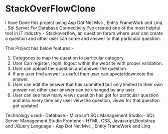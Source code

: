 # StackOverFlowClone
I have Done this project using Asp Dot Net Mvc , Entity FrameWork and Linq , Sql Server For Database Connectivity
I've created one of the most helpful tool in IT Industry - Stackoverflow, an question forum where user can create a question and other user can come and answer to that particular question.

This Project has below features:-
1. Categories to map the question to particular category.
2. User Can register, login, logout within the website with proper validation.
3. User can upload the question and answer the question.
4. If any user find answer is useful then user can upvote/downvote the answer.
5. User can edit the answer that has submitted but only limited to their own answer not other user answer can be changed by any user.
6. User can see how many views question has got for particular question and also every time any user view the question, views for that question get updated

Technology used:-
Database:- Microsoft SQL
Management Studio:- SQL Server Management Studio
Frontend:- HTML, CSS, Javascript,Bootstrap and JQuery
Language:- Asp Dot Net Mvc , Entity FrameWork and Linq

